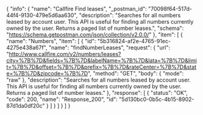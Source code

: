 {
  "info": {
    "name": "Callfire Find leases",
    "_postman_id": "70098f64-517d-44f4-9130-479e5d6aa630",
    "description": "Searches for all numbers leased by account user. This API is useful for finding all numbers currently owned by the user. Returns a paged list of number leases.",
    "schema": "https://schema.getpostman.com/json/collection/v2.0.0/"
  },
  "item": [
    {
      "name": "Numbers",
      "item": [
        {
          "id": "5b316824-af2e-4765-91ec-4275e438a67f",
          "name": "findNumberLeases",
          "request": {
            "url": "http://www.callfire.com/v2/numbers/leases?city=%7B%7D&fields=%7B%7D&labelName=%7B%7D&lata=%7B%7D&limit=%7B%7D&offset=%7B%7D&prefix=%7B%7D&rateCenter=%7B%7D&state=%7B%7D&zipcode=%7B%7D",
            "method": "GET",
            "body": {
              "mode": "raw"
            },
            "description": "Searches for all numbers leased by account user. This API is useful for finding all numbers currently owned by the user. Returns a paged list of number leases."
          },
          "response": [
            {
              "status": "OK",
              "code": 200,
              "name": "Response_200",
              "id": "5d130bc0-0b5c-4b15-8902-87d1da0df20c"
            }
          ]
        }
      ]
    }
  ]
}